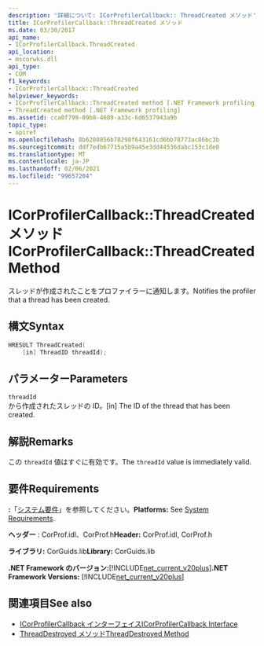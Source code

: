 ```yaml
---
description: '詳細について: ICorProfilerCallback:: ThreadCreated メソッド'
title: ICorProfilerCallback::ThreadCreated メソッド
ms.date: 03/30/2017
api_name:
- ICorProfilerCallback.ThreadCreated
api_location:
- mscorwks.dll
api_type:
- COM
f1_keywords:
- ICorProfilerCallback::ThreadCreated
helpviewer_keywords:
- ICorProfilerCallback::ThreadCreated method [.NET Framework profiling]
- ThreadCreated method [.NET Framework profiling]
ms.assetid: cca0f799-09b8-4689-a33c-6d6537943a9b
topic_type:
- apiref
ms.openlocfilehash: 8b6208856b78298f643161cd6bb78773ac86bc3b
ms.sourcegitcommit: ddf7edb67715a5b9a45e3dd44536dabc153c1de0
ms.translationtype: MT
ms.contentlocale: ja-JP
ms.lasthandoff: 02/06/2021
ms.locfileid: "99657204"
---
```

# <a name="icorprofilercallbackthreadcreated-method"></a><span data-ttu-id="35383-103">ICorProfilerCallback::ThreadCreated メソッド</span><span class="sxs-lookup"><span data-stu-id="35383-103">ICorProfilerCallback::ThreadCreated Method</span></span>

<span data-ttu-id="35383-104">スレッドが作成されたことをプロファイラーに通知します。</span><span class="sxs-lookup"><span data-stu-id="35383-104">Notifies the profiler that a thread has been created.</span></span>  
  
## <a name="syntax"></a><span data-ttu-id="35383-105">構文</span><span class="sxs-lookup"><span data-stu-id="35383-105">Syntax</span></span>  
  
```cpp  
HRESULT ThreadCreated(  
    [in] ThreadID threadId);
```  
  
## <a name="parameters"></a><span data-ttu-id="35383-106">パラメーター</span><span class="sxs-lookup"><span data-stu-id="35383-106">Parameters</span></span>  

 `threadId`  
 <span data-ttu-id="35383-107">から作成されたスレッドの ID。</span><span class="sxs-lookup"><span data-stu-id="35383-107">[in] The ID of the thread that has been created.</span></span>  
  
## <a name="remarks"></a><span data-ttu-id="35383-108">解説</span><span class="sxs-lookup"><span data-stu-id="35383-108">Remarks</span></span>  

 <span data-ttu-id="35383-109">この `threadId` 値はすぐに有効です。</span><span class="sxs-lookup"><span data-stu-id="35383-109">The `threadId` value is immediately valid.</span></span>  
  
## <a name="requirements"></a><span data-ttu-id="35383-110">要件</span><span class="sxs-lookup"><span data-stu-id="35383-110">Requirements</span></span>  

 <span data-ttu-id="35383-111">**:**「[システム要件](../../get-started/system-requirements.md)」を参照してください。</span><span class="sxs-lookup"><span data-stu-id="35383-111">**Platforms:** See [System Requirements](../../get-started/system-requirements.md).</span></span>  
  
 <span data-ttu-id="35383-112">**ヘッダー** : CorProf.idl、CorProf.h</span><span class="sxs-lookup"><span data-stu-id="35383-112">**Header:** CorProf.idl, CorProf.h</span></span>  
  
 <span data-ttu-id="35383-113">**ライブラリ:** CorGuids.lib</span><span class="sxs-lookup"><span data-stu-id="35383-113">**Library:** CorGuids.lib</span></span>  
  
 <span data-ttu-id="35383-114">**.NET Framework のバージョン:**[!INCLUDE[net_current_v20plus](../../../../includes/net-current-v20plus-md.md)]</span><span class="sxs-lookup"><span data-stu-id="35383-114">**.NET Framework Versions:** [!INCLUDE[net_current_v20plus](../../../../includes/net-current-v20plus-md.md)]</span></span>  
  
## <a name="see-also"></a><span data-ttu-id="35383-115">関連項目</span><span class="sxs-lookup"><span data-stu-id="35383-115">See also</span></span>

- [<span data-ttu-id="35383-116">ICorProfilerCallback インターフェイス</span><span class="sxs-lookup"><span data-stu-id="35383-116">ICorProfilerCallback Interface</span></span>](icorprofilercallback-interface.md)
- [<span data-ttu-id="35383-117">ThreadDestroyed メソッド</span><span class="sxs-lookup"><span data-stu-id="35383-117">ThreadDestroyed Method</span></span>](icorprofilercallback-threaddestroyed-method.md)
